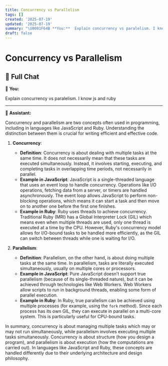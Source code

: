 ```yaml
---
title: Concurrency vs Parallelism
tags: []
created: '2025-07-19'
updated: '2025-07-19'
summary: "\U0001F64B **You:**  Explain concurrency vs paralelism. I know js and ruby"
draft: false
---
```


# Concurrency vs Parallelism

## 🧠 Full Chat

🙋 **You:**

Explain concurrency vs paralelism. I know js and ruby

---

🤖 **Assistant:**

Concurrency and parallelism are two concepts often used in programming, including in languages like JavaScript and Ruby. Understanding the distinction between them is crucial for writing efficient and effective code.

1. **Concurrency**:
   - **Definition**: Concurrency is about dealing with multiple tasks at the same time. It does not necessarily mean that these tasks are executed simultaneously. Instead, it involves starting, executing, and completing tasks in overlapping time periods, not necessarily in parallel.
   - **Example in JavaScript**: JavaScript is a single-threaded language that uses an event loop to handle concurrency. Operations like I/O operations, fetching data from a server, or timers are handled asynchronously. The event loop allows JavaScript to perform non-blocking operations, which means it can start a task and then move on to another one before the first one finishes.
   - **Example in Ruby**: Ruby uses threads to achieve concurrency. Traditional Ruby (MRI) has a Global Interpreter Lock (GIL) which means even when multiple threads are used, only one thread is executed at a time by the CPU. However, Ruby's concurrency model allows for I/O-bound tasks to be handled more efficiently, as the GIL can switch between threads while one is waiting for I/O.

2. **Parallelism**:
   - **Definition**: Parallelism, on the other hand, is about doing multiple tasks at the same time. In parallelism, tasks are literally executed simultaneously, usually on multiple cores or processors.
   - **Example in JavaScript**: Pure JavaScript doesn’t support true parallelism (because of its single-threaded nature), but it can be achieved through technologies like Web Workers. Web Workers allow scripts to run in background threads, enabling some form of parallel execution.
   - **Example in Ruby**: In Ruby, true parallelism can be achieved using multiple processes (for example, using the `fork` method). Since each process has its own GIL, they can execute in parallel on a multi-core system. This is particularly useful for CPU-bound tasks.

In summary, concurrency is about managing multiple tasks which may or may not run simultaneously, while parallelism involves executing multiple tasks simultaneously. Concurrency is about structure (how you design a program), and parallelism is about execution (how the computations are carried out). In languages like JavaScript and Ruby, these concepts are handled differently due to their underlying architecture and design philosophy.
